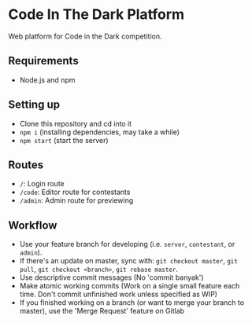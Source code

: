 Code In The Dark Platform
=========================

Web platform for Code in the Dark competition.

## Requirements

- Node.js and npm

## Setting up

- Clone this repository and cd into it
- `npm i` (installing dependencies, may take a while)
- `npm start` (start the server)

## Routes

- `/`: Login route
- `/code`: Editor route for contestants
- `/admin`: Admin route for previewing

## Workflow

- Use your feature branch for developing (i.e. `server`, `contestant`, or `admin`).
- If there's an update on master, sync with: `git checkout master`, `git pull`, `git checkout <branch>`, `git rebase master`.
- Use descriptive commit messages (No 'commit banyak')
- Make atomic working commits (Work on a single small feature each time. Don't commit unfinished work unless specified as WIP)
- If you finished working on a branch (or want to merge your branch to master), use the 'Merge Request' feature on Gitlab
